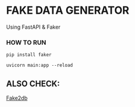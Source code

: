 # FAKE DATA GENERATOR

Using FastAPI & Faker

### HOW TO RUN

```
pip install faker
```

```
uvicorn main:app --reload
```

## ALSO CHECK:

[Fake2db](https://github.com/emirozer/fake2db)
